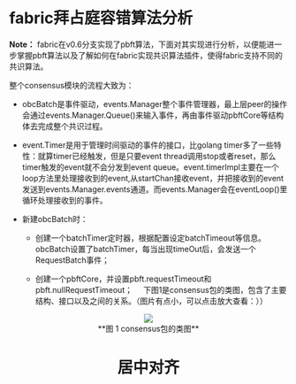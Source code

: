 # fabric拜占庭容错算法分析

**Note：** fabric在v0.6分支实现了pbft算法，下面对其实现进行分析，以便能进一步掌握pbft算法以及了解如何在fabric实现共识算法插件，使得fabric支持不同的共识算法。


整个consensus模块的流程大致为：
- obcBatch是事件驱动，events.Manager整个事件管理器，最上层peer的操作会通过events.Manager.Queue()来输入事件，再由事件驱动pbftCore等结构体去完成整个共识过程。

- event.Timer是用于管理时间驱动的事件的接口，比golang timer多了一些特性：就算timer已经触发，但是只要event thread调用stop或者reset，那么timer触发的event就不会分发到event queue。event.timerImpl主要在一个loop方法里处理接收到的event,从startChan接收event，并把接收到的event发送到events.Manager.events通道。而events.Manager会在eventLoop()里循环处理接收到的事件。

- 新建obcBatch时：

    - 创建一个batchTimer定时器，根据配置设定batchTimeout等信息。obcBatch设置了batchTimer，每当出现timeOut后，会发送一个RequestBatch事件；
    
    - 创建一个pbftCore，并设置pbft.requestTimeout和pbft.nullRequestTimeout；
    
下图1是consensus包的类图，包含了主要结构、接口以及之间的关系。（图片有点小，可以点击放大查看：））

<div align="center">
<img src="https://github.com/berryjam/fabric-learning/blob/master/markdown_graph/consensus-class-diagram.png?raw=true">
</div>
<center>**图 1 consensus包的类图**</center>
<h1 style="text-align:center">居中对齐 </h1>
